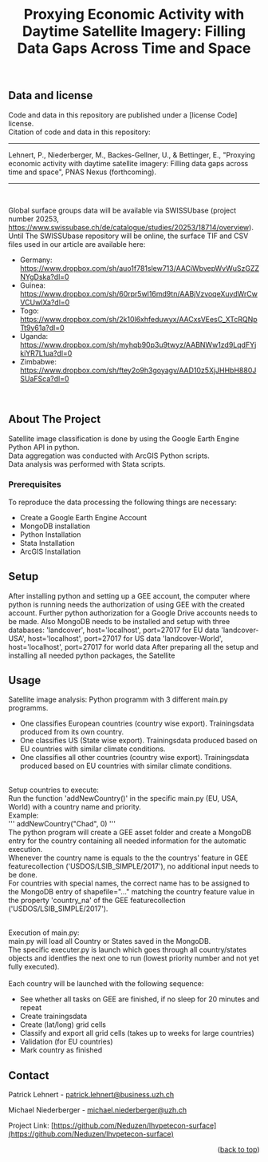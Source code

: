 <div id="top"></div>

<!-- PROJECT SHIELDS -->

<!-- PROJECT LOGO -->
<br />
<div align="center">
  <h1 align="center">Proxying Economic Activity with Daytime Satellite Imagery: Filling Data Gaps Across Time and Space</h1>
</div>
<br />

<!-- LICENSE -->
## Data and license

<div>
Code and data in this repository are published under a [license Code] license. </br>
Citation of code and data in this repository: 
</div>
<hr>
<div>
Lehnert, P., Niederberger, M., Backes-Gellner, U., & Bettinger, E., "Proxying economic activity with daytime satellite imagery: Filling data gaps across time and space", PNAS Nexus (forthcoming).</div>
<hr>
</br>

Global surface groups data will be available via SWISSUbase (project number 20253, https://www.swissubase.ch/de/catalogue/studies/20253/18714/overview).<br />
Until The SWISSUbase repository will be online, the surface TIF and CSV files used in our article are available here: </br>
- Germany: https://www.dropbox.com/sh/auo1f781slew713/AACiWbvepWvWuSzGZZNYgDska?dl=0 </br>
- Guinea: https://www.dropbox.com/sh/60rpr5wl16md9tn/AABjVzvoqeXuydWrCwVCUwIXa?dl=0  </br>
- Togo: https://www.dropbox.com/sh/2k10l6xhfeduwyx/AACxsVEesC_XTcRQNpTt9y61a?dl=0  </br>
- Uganda: https://www.dropbox.com/sh/myhqb90p3u9twyz/AABNWw1zd9LqdFYjkiYR7L1ua?dl=0  </br>
- Zimbabwe: https://www.dropbox.com/sh/ftey2o9h3goyagv/AAD10z5XjJHHbH880JSUaFSca?dl=0  </br>
</br>



<!-- ABOUT THE PROJECT -->
## About The Project

Satellite image classification is done by using the Google Earth Engine Python API in python.<br />
Data aggregation was conducted with ArcGIS Python scripts.<br />
Data analysis was performed with Stata scripts.<br />


<!-- GETTING STARTED -->
### Prerequisites
To reproduce the data processing the following things are necessary:
* Create a Google Earth Engine Account
* MongoDB installation
* Python Installation
* Stata Installation
* ArcGIS Installation


<!-- USAGE EXAMPLES -->
## Setup
After installing python and setting up a GEE account, the computer where python is running needs the authorization of using GEE with the created account.
Further python authorization for a Google Drive accounts needs to be made.
Also MongoDB needs to be installed and setup with three databases: 
      'landcover', host='localhost', port=27017 for EU data
      'landcover-USA', host='localhost', port=27017 for US data
      'landcover-World', host='localhost', port=27017 for world data
After preparing all the setup and installing all needed python packages, the Satellite 


<!-- USAGE -->
## Usage

Satellite image analysis: 
Python programm with 3 different main.py programms.
- One classifies European countries (country wise export). Trainingsdata produced from its own country.
- One classifies US (State wise export). Trainingsdata produced based on EU countries with similar climate conditions.
- One classifies all other countries (country wise export). Trainingsdata produced based on EU countries with similar climate conditions.
<br />
Setup countries to execute:<br />
Run the function 'addNewCountry()' in the specific main.py (EU, USA, World) with a country name and priority.<br />
Example:<br />
'''
    addNewCountry("Chad", 0)
'''
<br />
The python program will create a GEE asset folder and create a MongoDB entry for the country containing all needed information for the automatic execution.<br />
Whenever the country name is equals to the the countrys' feature in GEE featurecollection ('USDOS/LSIB_SIMPLE/2017'), no additional input needs to be done.<br />
For countries with special names, the correct name has to be assigned to the MongoDB entry of shapefile="..." matching the country feature value in the property 'country_na' of the GEE featurecollection ('USDOS/LSIB_SIMPLE/2017').<br /><br />

Execution of main.py:<br />
main.py will load all Country or States saved in the MongoDB.<br />
The specific executer.py is launch which goes through all country/states objects and identfies the next one to run (lowest priority number and not yet fully executed).<br /><br />
Each country will be launched with the following sequence:<br />
- See whether all tasks on GEE are finished, if no sleep for 20 minutes and repeat
- Create trainingsdata
- Create (lat/long) grid cells
- Classify and export all grid cells (takes up to weeks for large countries)
- Validation (for EU countries)
- Mark country as finished




<!-- CONTACT -->
## Contact

Patrick Lehnert - patrick.lehnert@business.uzh.ch

Michael Niederberger - michael.niederberger@uzh.ch

Project Link: [https://github.com/Neduzen/lhvpetecon-surface](https://github.com/Neduzen/lhvpetecon-surface)

<p align="right">(<a href="#top">back to top</a>)</p>


